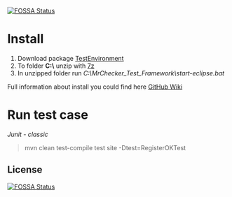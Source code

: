 [![FOSSA Status](https://app.fossa.io/api/projects/git%2Bgithub.com%2Fdevonfw%2Fdevonfw-testing.svg?type=shield)](https://app.fossa.io/projects/git%2Bgithub.com%2Fdevonfw%2Fdevonfw-testing?ref=badge_shield)

# Install #

1. Download package [TestEnvironment](https://github.com/devonfw/devonfw-testing/releases/download/2.5.1/MrChecker_Test_Framework.7z)
2. To folder **C:\\** unzip with [7z](http://www.7-zip.org/download.html)
3. In unzipped folder run  _C:\MrChecker_Test_Framework\start-eclipse.bat_

Full information about install you could find here [GitHub Wiki](https://github.com/devonfw/devonfw-testing/wiki/How-to-install)


# Run test case #

*Junit - classic*
> mvn clean test-compile test site -Dtest=RegisterOKTest



## License
[![FOSSA Status](https://app.fossa.io/api/projects/git%2Bgithub.com%2Fdevonfw%2Fdevonfw-testing.svg?type=large)](https://app.fossa.io/projects/git%2Bgithub.com%2Fdevonfw%2Fdevonfw-testing?ref=badge_large)
